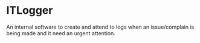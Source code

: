 # ITLogger
An internal  software to  create and attend to logs when an issue/complain is being made and it need an urgent attention.
